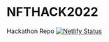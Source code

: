 # NFTHACK2022
Hackathon Repo 
[![Netlify Status](https://api.netlify.com/api/v1/badges/9d34f6d2-f321-4e9a-bfe5-cad00261e5cd/deploy-status)](https://app.netlify.com/sites/nfthack2022/deploys)
